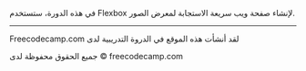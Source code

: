 في هذه الدورة، ستستخدم Flexbox لإنشاء صفحة ويب سريعة الاستجابة لمعرض الصور.


----------------------------------------------------
Freecodecamp.com لقد أنشأت هذه الموقع في الدروة التدريبية لدى 

جميع الحقوق محفوظة لدى 
© freecodecamp.com